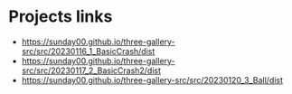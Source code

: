 # Projects links
- https://sunday00.github.io/three-gallery-src/src/20230116_1_BasicCrash/dist
- https://sunday00.github.io/three-gallery-src/src/20230117_2_BasicCrash2/dist
- https://sunday00.github.io/three-gallery-src/src/20230120_3_Ball/dist